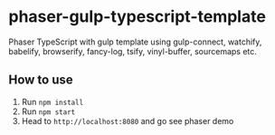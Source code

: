 # phaser-gulp-typescript-template
Phaser TypeScript with gulp template using gulp-connect, watchify, babelify, browserify, fancy-log, tsify, vinyl-buffer, sourcemaps etc.

## How to use
1. Run `npm install`
2. Run `npm start`
3. Head to `http://localhost:8080` and go see phaser demo
